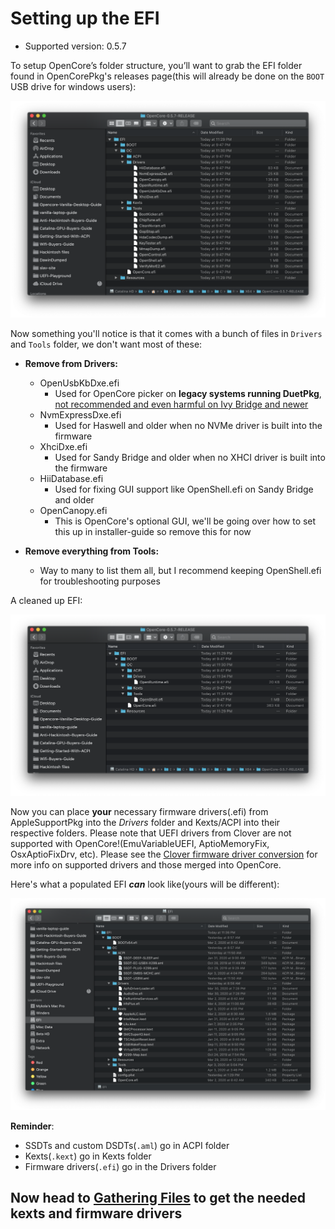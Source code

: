 # Setting up the EFI

* Supported version: 0.5.7

To setup OpenCore’s folder structure, you’ll want to grab the EFI folder found in OpenCorePkg's releases page(this will already be done on the `BOOT` USB drive for windows users):

![base EFI folder](/images/installer-guide/opencore-efi-md/base-efi.png)

Now something you'll notice is that it comes with a bunch of files in `Drivers` and `Tools` folder, we don't want most of these:

* **Remove from Drivers:**
   * OpenUsbKbDxe.efi
      * Used for OpenCore picker on **legacy systems running DuetPkg**, [not recommended and even harmful on Ivy Bridge and newer](https://applelife.ru/threads/opencore-obsuzhdenie-i-ustanovka.2944066/page-176#post-856653)
   * NvmExpressDxe.efi
      * Used for Haswell and older when no NVMe driver is built into the firmware
   * XhciDxe.efi
      * Used for Sandy Bridge and older when no XHCI driver is built into the firmware
   * HiiDatabase.efi
      * Used for fixing GUI support like OpenShell.efi on Sandy Bridge and older
   * OpenCanopy.efi
      * This is OpenCore's optional GUI, we'll be going over how to set this up in installer-guide so remove this for now

* **Remove everything from Tools:**
   * Way to many to list them all, but I recommend keeping OpenShell.efi for troubleshooting purposes
      
A cleaned up EFI:

![Clean EFI](/images/installer-guide/opencore-efi-md/clean-efi.png)

Now you can place **your** necessary firmware drivers(.efi) from AppleSupportPkg into the _Drivers_ folder and Kexts/ACPI into their respective folders. Please note that UEFI drivers from Clover are not supported with OpenCore!(EmuVariableUEFI, AptioMemoryFix, OsxAptioFixDrv, etc). Please see the [Clover firmware driver conversion](https://github.com/dortania/Opencore-Desktop-Guide/blob/master/clover-conversion/clover-efi.md) for more info on supported drivers and those merged into OpenCore.

Here's what a populated EFI ***can*** look like(yours will be different):

![Populated EFI folder](/images/installer-guide/opencore-efi-md/populated-efi.png)

**Reminder**:

* SSDTs and custom DSDTs(`.aml`) go in ACPI folder
* Kexts(`.kext`) go in Kexts folder
* Firmware drivers(`.efi`) go in the Drivers folder

## Now head to [Gathering Files](/ktext.md) to get the needed kexts and firmware drivers

